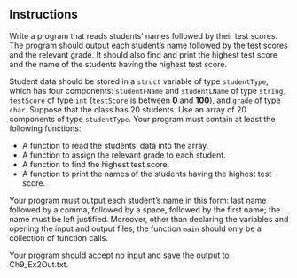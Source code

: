 ## Instructions
Write a program that reads students’ names followed by their test scores. The program should output each student’s name followed by the test scores and the relevant grade. It should also find and print the highest test score and the name of the students having the highest test score.

Student data should be stored in a `struct` variable of type `studentType`, which has four components: `studentFName` and `studentLName` of type `string, testScore` of type `int` (`testScore` is between **0** and **100**), and `grade` of type `char`. Suppose that the class has 20 students. Use an array of 20 components of type `studentType`.
Your program must contain at least the following functions:
* A function to read the students’ data into the array.
* A function to assign the relevant grade to each student.
* A function to find the highest test score.
* A function to print the names of the students having the highest test score.

Your program must output each student’s name in this form: last name followed by a comma, followed by a space, followed by the first name; the name must be left justified. Moreover, other than declaring the variables and opening the input and output files, the function `main` should only be a collection of function calls. 

Your program should accept no input and save the output to Ch9_Ex2Out.txt.

